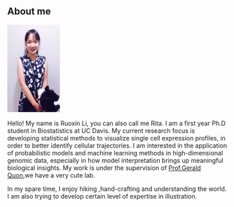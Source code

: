 
<h2> About me </h2>

<img src="RuoxinLiProfile.jpg" width = "120px" height = "200px"/>
   
<p> Hello! My name is Ruoxin Li, you can also call me Rita. I am a first year Ph.D student in Biostatistics at UC Davis. My current research focus is developing statistical methods to visualize single cell expression profiles, in order to better identify cellular trajectories. I am interested in the application of probabilistic models and machine learning methods in high-dimensional genomic data, especially in how model interpretation brings up meaningful biological insights. My work is under the supervision of <a href = "http://qlab.faculty.ucdavis.edu/"> Prof.Gerald Quon</a>,we have a very <a img src="qlab.png">cute lab</a>.</p>

<p>In my spare time, I enjoy hiking ,hand-crafting and understanding the world. I am also trying to develop certain level of expertise in illustration.</p>
